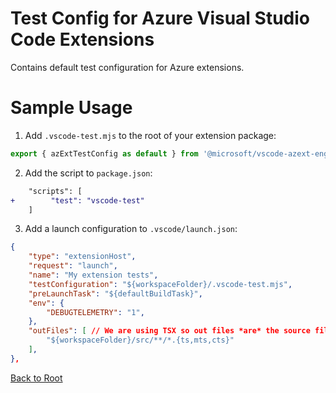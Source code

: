 # Test Config for Azure Visual Studio Code Extensions

Contains default test configuration for Azure extensions.

# Sample Usage

1. Add `.vscode-test.mjs` to the root of your extension package:
```js
export { azExtTestConfig as default } from '@microsoft/vscode-azext-eng/vscode-test';
```

2. Add the script to `package.json`:
```diff
    "scripts": [
+        "test": "vscode-test"
    ]
```

3. Add a launch configuration to `.vscode/launch.json`:
```json
{
	"type": "extensionHost",
	"request": "launch",
	"name": "My extension tests",
 	"testConfiguration": "${workspaceFolder}/.vscode-test.mjs",
    "preLaunchTask": "${defaultBuildTask}",
    "env": {
        "DEBUGTELEMETRY": "1",
    },
    "outFiles": [ // We are using TSX so out files *are* the source files
        "${workspaceFolder}/src/**/*.{ts,mts,cts}"
    ],
},
```

[Back to Root](../../README.md)
